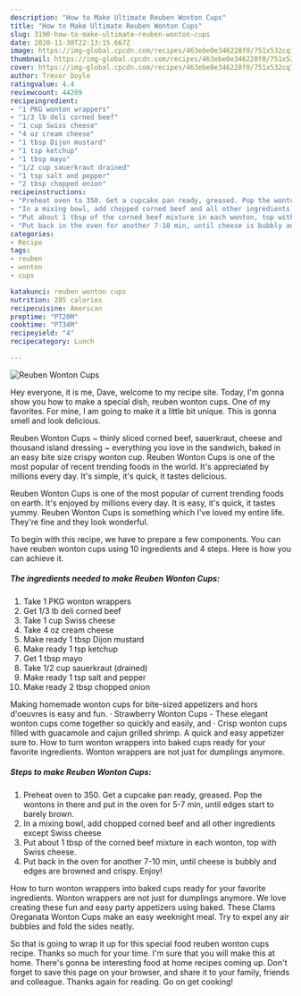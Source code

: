```yaml
---
description: "How to Make Ultimate Reuben Wonton Cups"
title: "How to Make Ultimate Reuben Wonton Cups"
slug: 3190-how-to-make-ultimate-reuben-wonton-cups
date: 2020-11-30T22:13:15.667Z
image: https://img-global.cpcdn.com/recipes/463ebe0e346228f0/751x532cq70/reuben-wonton-cups-recipe-main-photo.jpg
thumbnail: https://img-global.cpcdn.com/recipes/463ebe0e346228f0/751x532cq70/reuben-wonton-cups-recipe-main-photo.jpg
cover: https://img-global.cpcdn.com/recipes/463ebe0e346228f0/751x532cq70/reuben-wonton-cups-recipe-main-photo.jpg
author: Trevor Doyle
ratingvalue: 4.4
reviewcount: 44209
recipeingredient:
- "1 PKG wonton wrappers"
- "1/3 lb deli corned beef"
- "1 cup Swiss cheese"
- "4 oz cream cheese"
- "1 tbsp Dijon mustard"
- "1 tsp ketchup"
- "1 tbsp mayo"
- "1/2 cup sauerkraut drained"
- "1 tsp salt and pepper"
- "2 tbsp chopped onion"
recipeinstructions:
- "Preheat oven to 350. Get a cupcake pan ready, greased. Pop the wontons in there and put in the oven for 5-7 min, until edges start to barely brown."
- "In a mixing bowl, add chopped corned beef and all other ingredients except Swiss cheese"
- "Put about 1 tbsp of the corned beef mixture in each wonton, top with Swiss cheese."
- "Put back in the oven for another 7-10 min, until cheese is bubbly and edges are browned and crispy. Enjoy!"
categories:
- Recipe
tags:
- reuben
- wonton
- cups

katakunci: reuben wonton cups 
nutrition: 285 calories
recipecuisine: American
preptime: "PT20M"
cooktime: "PT34M"
recipeyield: "4"
recipecategory: Lunch

---
```



![Reuben Wonton Cups](https://img-global.cpcdn.com/recipes/463ebe0e346228f0/751x532cq70/reuben-wonton-cups-recipe-main-photo.jpg)

Hey everyone, it is me, Dave, welcome to my recipe site. Today, I'm gonna show you how to make a special dish, reuben wonton cups. One of my favorites. For mine, I am going to make it a little bit unique. This is gonna smell and look delicious.

Reuben Wonton Cups ~ thinly sliced corned beef, sauerkraut, cheese and thousand island dressing ~ everything you love in the sandwich, baked in an easy bite size crispy wonton cup. Reuben Wonton Cups is one of the most popular of recent trending foods in the world. It&#39;s appreciated by millions every day. It&#39;s simple, it&#39;s quick, it tastes delicious.

Reuben Wonton Cups is one of the most popular of current trending foods on earth. It's enjoyed by millions every day. It is easy, it's quick, it tastes yummy. Reuben Wonton Cups is something which I've loved my entire life. They're fine and they look wonderful.


To begin with this recipe, we have to prepare a few components. You can have reuben wonton cups using 10 ingredients and 4 steps. Here is how you can achieve it.

<!--inarticleads1-->

##### The ingredients needed to make Reuben Wonton Cups:

1. Take 1 PKG wonton wrappers
1. Get 1/3 lb deli corned beef
1. Take 1 cup Swiss cheese
1. Take 4 oz cream cheese
1. Make ready 1 tbsp Dijon mustard
1. Make ready 1 tsp ketchup
1. Get 1 tbsp mayo
1. Take 1/2 cup sauerkraut (drained)
1. Make ready 1 tsp salt and pepper
1. Make ready 2 tbsp chopped onion


Making homemade wonton cups for bite-sized appetizers and hors d&#39;oeuvres is easy and fun. · Strawberry Wonton Cups - These elegant wonton cups come together so quickly and easily, and · Crisp wonton cups filled with guacamole and cajun grilled shrimp. A quick and easy appetizer sure to. How to turn wonton wrappers into baked cups ready for your favorite ingredients. Wonton wrappers are not just for dumplings anymore. 

<!--inarticleads2-->

##### Steps to make Reuben Wonton Cups:

1. Preheat oven to 350. Get a cupcake pan ready, greased. Pop the wontons in there and put in the oven for 5-7 min, until edges start to barely brown.
1. In a mixing bowl, add chopped corned beef and all other ingredients except Swiss cheese
1. Put about 1 tbsp of the corned beef mixture in each wonton, top with Swiss cheese.
1. Put back in the oven for another 7-10 min, until cheese is bubbly and edges are browned and crispy. Enjoy!


How to turn wonton wrappers into baked cups ready for your favorite ingredients. Wonton wrappers are not just for dumplings anymore. We love creating these fun and easy party appetizers using baked. These Clams Oreganata Wonton Cups make an easy weeknight meal. Try to expel any air bubbles and fold the sides neatly. 

So that is going to wrap it up for this special food reuben wonton cups recipe. Thanks so much for your time. I'm sure that you will make this at home. There's gonna be interesting food at home recipes coming up. Don't forget to save this page on your browser, and share it to your family, friends and colleague. Thanks again for reading. Go on get cooking!
